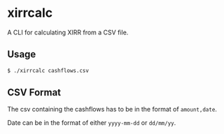 # xirrcalc
A CLI for calculating XIRR from a CSV file.


## Usage

```bash
$ ./xirrcalc cashflows.csv
```

## CSV Format

The csv containing the cashflows has to be in the format of `amount,date`.

Date can be in the format of either `yyyy-mm-dd` or `dd/mm/yy`.
